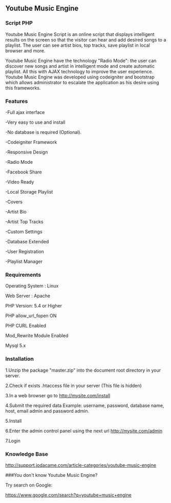 ## Youtube Music Engine
### Script PHP
Youtube Music Engine Script is an online script that displays intelligent results on the screen so that the visitor can hear and add desired songs to a playlist. The user can see artist bios, top tracks, save playlist in local browser and more.


Youtube Music Engine have the technology "Radio Mode": the user can discover new songs and artist in intelligent mode and create automatic playlist. All this with AJAX technology to improve the user experience. Youtube Music Engine was developed using codeigniter and bootstrap which allows administrator to escalate the application as his desire using this frameworks.

### Features



-Full ajax interface

-Very easy to use and install

-No database is required (Optional).

-Codeigniter Framework

-Responsive Design

-Radio Mode

-Facebook Share

-Video Ready

-Local Storage Playlist

-Covers

-Artist Bio

-Artist Top Tracks

-Custom Settings

-Database Extended

-User Registration

-Playlist Manager




### Requirements


Operating System : Linux

Web Server : Apache

PHP Version: 5.4 or Higher

PHP allow_url_fopen ON

PHP CURL Enabled

Mod_Rewrite Module Enabled

Mysql 5.x



### Installation

1.Unzip the package "master.zip" into the document root directory in your
server.

2.Check if exists .htaccess file in your server (This file is hidden)

3.In a web browser go to http://mysite.com/install

4.Submit the required data Example: username, password, database name,
host, email admin and password admin.

5.Install

6.Enter the admin control panel using the next url http://mysite.com/admin

7.Login


### Knowledge Base

http://support.jodacame.com/article-categories/youtube-music-engine

###You don't know Youtube Music Engine?

Try search on Google:

https://www.google.com/search?q=youtube+music+engine
